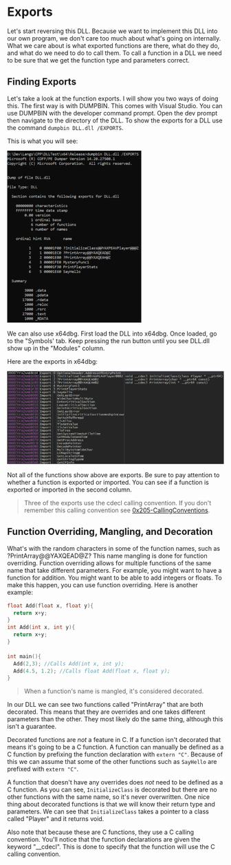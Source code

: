 # Exports
Let's start reversing this DLL. Because we want to implement this DLL into our own program, we don't care too much about what's going on internally. What we care about is what exported functions are there, what do they do, and what do we need to do to call them. To call a function in a DLL we need to be sure that we get the function type and parameters correct.

## Finding Exports
Let's take a look at the function exports. I will show you two ways of doing this. The first way is with DUMPBIN. This comes with Visual Studio. You can use DUMPBIN with the developer command prompt. Open the dev prompt then navigate to the directory of the DLL. To show the exports for a DLL use the command `dumpbin DLL.dll /EXPORTS`.

This is what you will see:

<p>
  <img height="400" src="[ignore]/Dumpbin.png">
</p>

We can also use x64dbg. First load the DLL into x64dbg. Once loaded, go to the "Symbols' tab. Keep pressing the run button until you see DLL.dll show up in the "Modules" column.

Here are the exports in x64dbg:

<p>
  <img src="[ignore]/x64dbgExports.png">
</p>

Not all of the functions show above are exports. Be sure to pay attention to whether a function is exported or imported. You can see if a function is exported or imported in the second column.

> Three of the exports use the cdecl calling convention. If you don't remember this calling convention see [0x205-CallingConventions](../0x200-Assembly/0x205-CallingConventions.md#cdecl-(C-Declaration)).

## Function Overriding, Mangling, and Decoration
What's with the random characters in some of the function names, such as ?PrintArray@@YAXQEAD@Z? This name mangling is done for function overriding. Function overriding allows for multiple functions of the same name that take different parameters. For example, you might want to have a function for addition. You might want to be able to add integers or floats. To make this happen, you can use function overriding. Here is another example:

```c++
float Add(float x, float y){
  return x+y;
}
int Add(int x, int y){
  return x+y;
}

int main(){
  Add(2,3); //Calls Add(int x, int y);
  Add(4.5, 1.2); //Calls float Add(float x, float y);
}
```

> When a function's name is mangled, it's considered decorated.

In our DLL we can see two functions called "PrintArray" that are both decorated. This means that they are overrides and one takes different parameters than the other. They most likely do the same thing, although this isn't a guarantee. 

Decorated functions are *not* a feature in C. If a function isn't decorated that means it's going to be a C function. A function can manually be defined as a C function by prefixing the function declaration with `extern "C"`. Because of this we can assume that some of the other functions such as `SayHello` are prefixed with `extern "C"`.

A function that doesn't have any overrides does *not* need to be defined as a C function. As you can see, `InitializeClass` is decorated but there are no other functions with the same name, so it's never overwritten. One nice thing about decorated functions is that we will know their return type and parameters. We can see that `InitializeClass` takes a pointer to a class called "Player" and it returns void. 

Also note that because these are C functions, they use a C calling convention. You'll notice that the function declarations are given the keyword "__cdecl". This is done to specify that the function will use the C calling convention.

